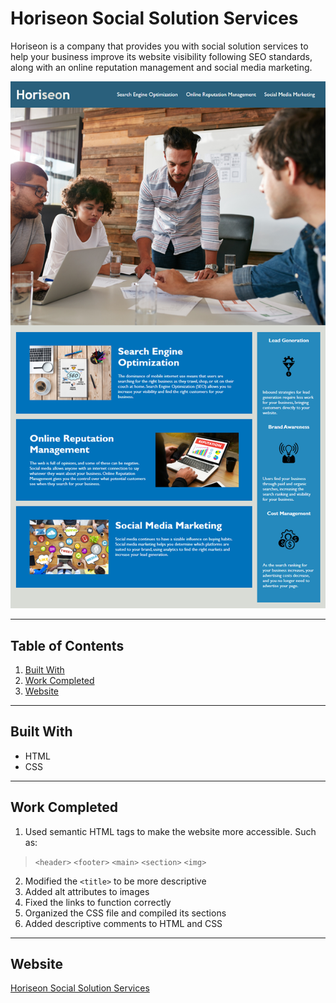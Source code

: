 # Horiseon Social Solution Services

Horiseon is a company that provides you with social solution services to help your business improve its website visibility following SEO standards, along with an online reputation management and social media marketing.

![Horiseon website snapshot](./assets/01-html-css-git-homework-demo.png)

---

## Table of Contents

1. [Built With](#Built-With)
2. [Work Completed](#Work-Completed)
3. [Website](#Website)

---

## Built With

* HTML
* CSS

---

## Work Completed

1. Used semantic HTML tags to make the website more accessible. Such as: 
 >    `<header>` `<footer>` `<main>` `<section>` `<img>`

2. Modified the `<title>` to be more descriptive
3. Added alt attributes to images
4. Fixed the links to function correctly
5. Organized the CSS file and compiled its sections
6. Added descriptive comments to HTML and CSS

---

## Website

[Horiseon Social Solution Services](https://samersaemeldahr.github.io/Horiseon/)

